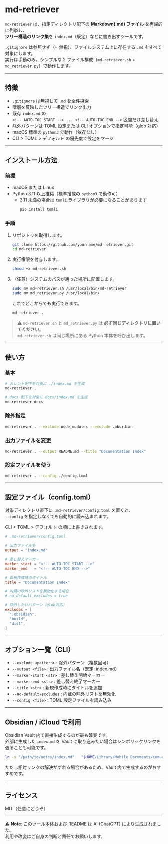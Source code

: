 # md-retriever

`md-retriever` は、指定ディレクトリ配下の **Markdown(.md) ファイル** を再帰的に列挙し、  
**ツリー構造のリンク集**を `index.md`（既定）などに書き出すツールです。  

`.gitignore` は参照せず（= 無視）、ファイルシステム上に存在する `.md` をすべて対象にします。  
実行は手動のみ。シンプルな 2 ファイル構成（`md-retriever.sh` + `md_retriever.py`）で動作します。  

---

## 特徴

- `.gitignore` は無視して `.md` を全件探索
- 階層を反映したツリー構造でリンク出力
- 既存 `index.md` の  
  `<!-- AUTO-TOC START --> ... <!-- AUTO-TOC END -->` 区間だけ差し替え  
- 除外パターンは TOML 設定または CLI オプションで指定可能（glob 対応）
- macOS 標準の `python3` で動作（依存なし）
- CLI > TOML > デフォルト の優先度で設定をマージ

---

## インストール方法

### 前提
- macOS または Linux
- Python 3.11 以上推奨（標準搭載の `python3` で動作可）
  - 3.11 未満の場合は `tomli` ライブラリが必要になることがあります  
    ```bash
    pip install tomli
    ```

### 手順

1. リポジトリを取得します。
   ```bash
   git clone https://github.com/yourname/md-retriever.git
   cd md-retriever
   ```

2. 実行権限を付与します。
   ```bash
   chmod +x md-retriever.sh
   ```

3. （任意）システムのパスが通った場所に配置します。  
   ```bash
   sudo mv md-retriever.sh /usr/local/bin/md-retriever
   sudo mv md_retriever.py /usr/local/bin/
   ```

   これでどこからでも実行できます。
   ```bash
   md-retriever .
   ```

> ⚠️ `md-retriever.sh` と `md_retriever.py` は **必ず同じディレクトリに置いてください**。  
> `md-retriever.sh` は同じ場所にある Python 本体を呼び出します。

---

## 使い方

### 基本

```bash
# カレント配下を対象に ./index.md を生成
md-retriever .

# docs 配下を対象に docs/index.md を生成
md-retriever docs
```

### 除外指定

```bash
md-retriever . --exclude node_modules --exclude .obsidian
```

### 出力ファイルを変更

```bash
md-retriever . --output README.md --title "Documentation Index"
```

### 設定ファイルを使う

```bash
md-retriever . --config ./config.toml
```

---

## 設定ファイル（config.toml）

対象ディレクトリ直下に `.md-retriever/config.toml` を置くと、  
`--config` を指定しなくても自動的に読み込まれます。  

CLI > TOML > デフォルト の順に上書きされます。

```toml
# .md-retriever/config.toml

# 出力ファイル名
output = "index.md"

# 差し替えマーカー
marker_start = "<!-- AUTO-TOC START -->"
marker_end   = "<!-- AUTO-TOC END -->"

# 新規作成時のタイトル
title = "Documentation Index"

# 内蔵の除外リストを無効化する場合
# no_default_excludes = true

# 除外したいパターン（glob対応）
excludes = [
  ".obsidian",
  "build",
  "dist",
]
```

---

## オプション一覧（CLI）

- `--exclude <pattern>` : 除外パターン（複数回可）
- `--output <file>` : 出力ファイル名（既定: index.md）
- `--marker-start <str>` : 差し替え開始マーカー
- `--marker-end <str>` : 差し替え終了マーカー
- `--title <str>` : 新規作成時にタイトルを追加
- `--no-default-excludes` : 内蔵の除外リストを無効化
- `--config <file>` : TOML 設定ファイルを読み込み

---

## Obsidian / iCloud で利用

Obsidian Vault 内で直接生成するのが最も確実です。  
外部に生成した `index.md` を Vault に取り込みたい場合はシンボリックリンクを張ることも可能です。

```bash
ln -s "/path/to/notes/index.md"   "$HOME/Library/Mobile Documents/com~apple~CloudDocs/Obsidian/MyVault/index.md"
```

ただし相対リンクの解決がずれる場合があるため、Vault 内で生成するのがおすすめです。  

---

## ライセンス

MIT（任意にどうぞ）

---

⚠️ **Note**: このツール本体および README は AI (ChatGPT) により生成されました。  
利用や改変はご自身の判断と責任でお願いします。
